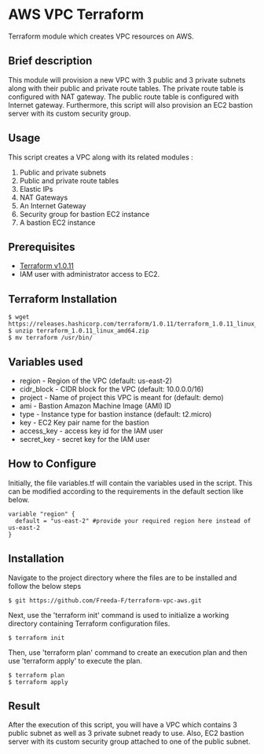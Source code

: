 # AWS VPC Terraform

Terraform module which creates VPC resources on AWS.

## Brief description

This module will provision a new VPC with 3 public and 3 private subnets along with their public and private route tables. The private route table is configured with NAT gateway. The public route table is configured with Internet gateway. Furthermore, this script will also provision an EC2 bastion server with its custom security group.

## Usage

This script creates a VPC along with its related modules :
1. Public and private subnets
2. Public and private route tables
3. Elastic IPs
4. NAT Gateways
5. An Internet Gateway
6. Security group for bastion EC2 instance
7. A bastion EC2 instance

## Prerequisites

- [Terraform v1.0.11](https://www.terraform.io/downloads.html)
- IAM user with administrator access to EC2.

## Terraform Installation

```
$ wget https://releases.hashicorp.com/terraform/1.0.11/terraform_1.0.11_linux_amd64.zip
$ unzip terraform_1.0.11_linux_amd64.zip
$ mv terraform /usr/bin/
```
## Variables used 

- region - Region of the VPC (default: us-east-2)
- cidr_block - CIDR block for the VPC (default: 10.0.0.0/16)
- project - Name of project this VPC is meant for (default: demo)
- ami - Bastion Amazon Machine Image (AMI) ID
- type - Instance type for bastion instance (default: t2.micro)
- key - EC2 Key pair name for the bastion
- access_key - access key id for the IAM user
- secret_key - secret key for the IAM user

## How to Configure

Initially, the file variables.tf will contain the variables used in the script. This can be modified according to the requirements in the default section like below.
```
variable "region" {
  default = "us-east-2" #provide your required region here instead of us-east-2
}
```

## Installation

Navigate to the project directory where the files are to be installed and follow the below steps

```
$ git https://github.com/Freeda-F/terraform-vpc-aws.git
```
Next, use the 'terraform init' command is used to initialize a working directory containing Terraform configuration files.
```
$ terraform init
```
Then, use 'terraform plan' command to create an execution plan and then use 'terraform apply' to execute the plan. 
```
$ terraform plan
$ terraform apply
```

## Result

After the execution of this script, you will have a VPC which contains 3 public subnet as well as 3 private subnet ready to use. Also, EC2 bastion server with its custom security group attached to one of the public subnet.
